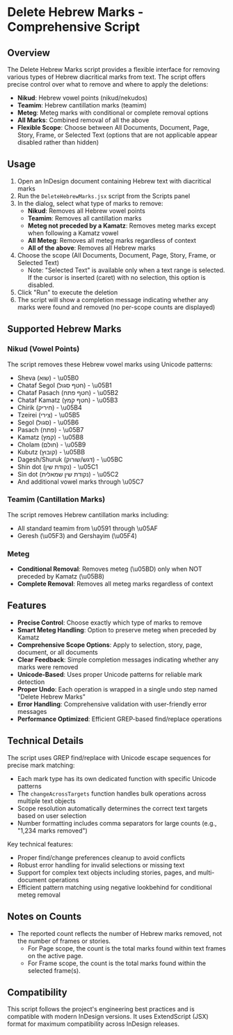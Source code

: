 # Delete Hebrew Marks - Comprehensive Script

## Overview

The Delete Hebrew Marks script provides a flexible interface for removing various types of Hebrew diacritical marks from text. The script offers precise control over what to remove and where to apply the deletions:

- **Nikud**: Hebrew vowel points (nikud/nekudos)
- **Teamim**: Hebrew cantillation marks (teamim)
- **Meteg**: Meteg marks with conditional or complete removal options
- **All Marks**: Combined removal of all the above
- **Flexible Scope**: Choose between All Documents, Document, Page, Story, Frame, or Selected Text (options that are not applicable appear disabled rather than hidden)

## Usage

1. Open an InDesign document containing Hebrew text with diacritical marks
2. Run the `DeleteHebrewMarks.jsx` script from the Scripts panel
3. In the dialog, select what type of marks to remove:
   - **Nikud**: Removes all Hebrew vowel points
   - **Teamim**: Removes all cantillation marks
   - **Meteg not preceded by a Kamatz**: Removes meteg marks except when following a Kamatz vowel
   - **All Meteg**: Removes all meteg marks regardless of context
   - **All of the above**: Removes all Hebrew marks
4. Choose the scope (All Documents, Document, Page, Story, Frame, or Selected Text)
   - Note: "Selected Text" is available only when a text range is selected. If the cursor is inserted (caret) with no selection, this option is disabled.
5. Click "Run" to execute the deletion
6. The script will show a completion message indicating whether any marks were found and removed (no per-scope counts are displayed)

## Supported Hebrew Marks

### Nikud (Vowel Points)
The script removes these Hebrew vowel marks using Unicode patterns:
- Sheva (שוא) - \u05B0
- Chataf Segol (חטף סגול) - \u05B1
- Chataf Pasach (חטף פתח) - \u05B2
- Chataf Kamatz (חטף קמץ) - \u05B3
- Chirik (חיריק) - \u05B4
- Tzeirei (צירי) - \u05B5
- Segol (סגול) - \u05B6
- Pasach (פתח) - \u05B7
- Kamatz (קמץ) - \u05B8
- Cholam (חולם) - \u05B9
- Kubutz (קובוץ) - \u05BB
- Dagesh/Shuruk (דגש/שורוק) - \u05BC
- Shin dot (נקודת שין) - \u05C1
- Sin dot (נקודת שין שמאלית) - \u05C2
- And additional vowel marks through \u05C7

### Teamim (Cantillation Marks)
The script removes Hebrew cantillation marks including:
- All standard teamim from \u0591 through \u05AF
- Geresh (\u05F3) and Gershayim (\u05F4)

### Meteg
- **Conditional Removal**: Removes meteg (\u05BD) only when NOT preceded by Kamatz (\u05B8)
- **Complete Removal**: Removes all meteg marks regardless of context

## Features

- **Precise Control**: Choose exactly which type of marks to remove
- **Smart Meteg Handling**: Option to preserve meteg when preceded by Kamatz
- **Comprehensive Scope Options**: Apply to selection, story, page, document, or all documents
- **Clear Feedback**: Simple completion messages indicating whether any marks were removed
- **Unicode-Based**: Uses proper Unicode patterns for reliable mark detection
- **Proper Undo**: Each operation is wrapped in a single undo step named "Delete Hebrew Marks"
- **Error Handling**: Comprehensive validation with user-friendly error messages
- **Performance Optimized**: Efficient GREP-based find/replace operations

## Technical Details

The script uses GREP find/replace with Unicode escape sequences for precise mark matching:
- Each mark type has its own dedicated function with specific Unicode patterns
- The `changeAcrossTargets` function handles bulk operations across multiple text objects
- Scope resolution automatically determines the correct text targets based on user selection
- Number formatting includes comma separators for large counts (e.g., "1,234 marks removed")

Key technical features:
- Proper find/change preferences cleanup to avoid conflicts
- Robust error handling for invalid selections or missing text
- Support for complex text objects including stories, pages, and multi-document operations
- Efficient pattern matching using negative lookbehind for conditional meteg removal

## Notes on Counts

- The reported count reflects the number of Hebrew marks removed, not the number of frames or stories.
  - For Page scope, the count is the total marks found within text frames on the active page.
  - For Frame scope, the count is the total marks found within the selected frame(s).

## Compatibility

This script follows the project's engineering best practices and is compatible with modern InDesign versions. It uses ExtendScript (JSX) format for maximum compatibility across InDesign releases.

